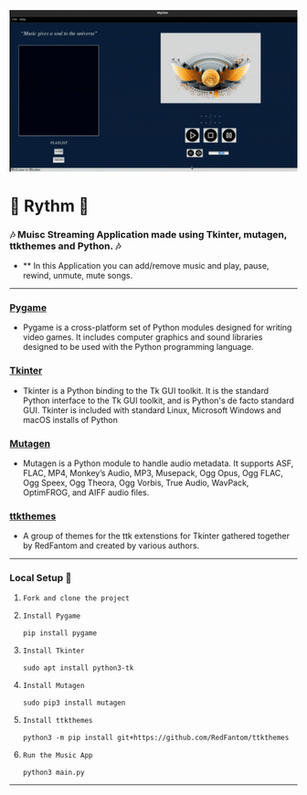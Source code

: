 
![Header](assets/images/music_demo.gif)

# :musical_note: Rythm :musical_note:
### :notes: Muisc Streaming Application made using Tkinter, mutagen, ttkthemes and Python. :notes:
+ ** In this Application you can add/remove music and play, pause, rewind, unmute, mute songs.

---

### [Pygame](https://www.pygame.org/docs/)
  + Pygame is a cross-platform set of Python modules designed for writing video games. It includes computer graphics and sound libraries designed to be used with the Python programming language.

### [Tkinter](https://anzeljg.github.io/rin2/book2/2405/docs/tkinter/index.html)
  + Tkinter is a Python binding to the Tk GUI toolkit. It is the standard Python interface to the Tk GUI toolkit, and is Python's de facto standard GUI. Tkinter is included with standard Linux, Microsoft Windows and macOS installs of Python
  
### [Mutagen](https://pypi.org/project/mutagen/)
  + Mutagen is a Python module to handle audio metadata. It supports ASF, FLAC, MP4, Monkey’s Audio, MP3, Musepack, Ogg Opus, Ogg FLAC, Ogg Speex, Ogg Theora, Ogg Vorbis, True Audio, WavPack, OptimFROG, and AIFF audio files. 

### [ttkthemes](https://pypi.org/project/ttkthemes/)
  + A group of themes for the ttk extenstions for Tkinter gathered together by RedFantom and created by various authors.

  
--- 

### Local Setup :wrench:
  1. `Fork and clone the project`
  2. `Install Pygame`

         pip install pygame
  3. `Install Tkinter`

         sudo apt install python3-tk
  4. `Install Mutagen`

         sudo pip3 install mutagen
  5. `Install ttkthemes`

         python3 -m pip install git+https://github.com/RedFantom/ttkthemes
  6. `Run the Music App`

         python3 main.py
         
---
